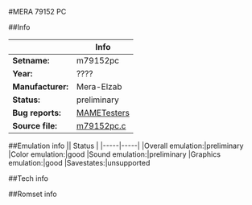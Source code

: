 #MERA 79152 PC

##Info

||Info|
|-----|-----|
|**Setname:**|m79152pc
|**Year:**|????
|**Manufacturer:**|Mera-Elzab
|**Status:**|preliminary
|**Bug reports:**|[MAMETesters](http://mametesters.org/view_all_set.php?type=1&temporary=y&search=m79152pc.c)
|**Source file:**|[m79152pc.c](https://github.com/mamedev/mame/blob/master/src/mess/drivers/m79152pc.c)

##Emulation info
|| Status |
|-----|-----|
|Overall emulation:|preliminary
|Color emulation:|good
|Sound emulation:|preliminary
|Graphics emulation:|good
|Savestates:|unsupported

##Tech info

##Romset info

<!--- START OF EDITED COMMENT DO NOT TOUCH TEXT ABOVE-->
